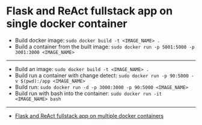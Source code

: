 # Flask and ReAct fullstack app on single docker container

- Build docker image: `sudo docker build -t <IMAGE_NAME> .`
- Build a container from the built image: `sudo docker run -p 5001:5000 -p 3001:3000 <IMAGE_NAME>`

___

- Build an image: `sudo docker build -t <IMAGE_NAME> .`
- Build run a container with change detect: `sudo docker run -p 90:5000 -v $(pwd):/app <IMAGE_NAME>`
- Build run: `sudo docker run -d -p 3000:3000 -p 90:5000 <IMAGE_NAME>`
- Build run with bash into the container: `sudo docker run -it <IMAGE_NAME> bash`

___

- [Flask and ReAct fullstack app on multiple docker containers](https://github.com/ThivaV/flask_and_react_fullstack_app_on_multiple_docker_containers)